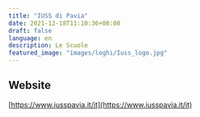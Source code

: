 ```yaml
---
title: "IUSS di Pavia"
date: 2021-12-18T11:10:36+08:00
draft: false
language: en
description: Le Scuole
featured_image: "images/loghi/Iuss_logo.jpg"
---
```

## Website

[https://www.iusspavia.it/it](https://www.iusspavia.it/it)